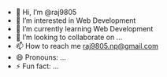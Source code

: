 - 👋 Hi, I’m @raj9805
- 👀 I’m interested in Web Development
- 🌱 I’m currently learning Web Development
- 💞️ I’m looking to collaborate on ...
- 📫 How to reach me raj9805.np@gmail.com
- 😄 Pronouns: ...
- ⚡ Fun fact: ...

<!---
raj9805/raj9805 is a ✨ special ✨ repository because its `README.md` (this file) appears on your GitHub profile.
You can click the Preview link to take a look at your changes.
--->
